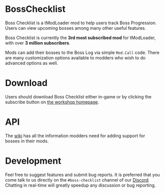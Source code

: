 # BossChecklist
Boss Checklist is a tModLoader mod to help users track Boss Progression. Users can view upcoming bosses among many other useful features.

Boss Checklist is currently the **3rd most subscribed mod** for tModLoader, with over **3 million subscribers**.

Mods can add their bosses to the Boss Log via simple `Mod.Call` code. There are many customization options available to modders who wish to do advanced options as well.

# Download
Users should download Boss Checklist either in-game or by clicking the subscribe button on [the workshop homepage](https://steamcommunity.com/sharedfiles/filedetails/?id=2669644269).

# API
The [wiki](https://github.com/JavidPack/BossChecklist/wiki) has all the information modders need for adding support for bosses in their mods. 

# Development
Feel free to suggest features and submit bug reports. It is preferred that you come talk to us directly on the `#boss-checklist` channel of our [Discord](discord.gg/w8Hcwby). Chatting in real-time will greatly speedup any discussion or bug reporting.
